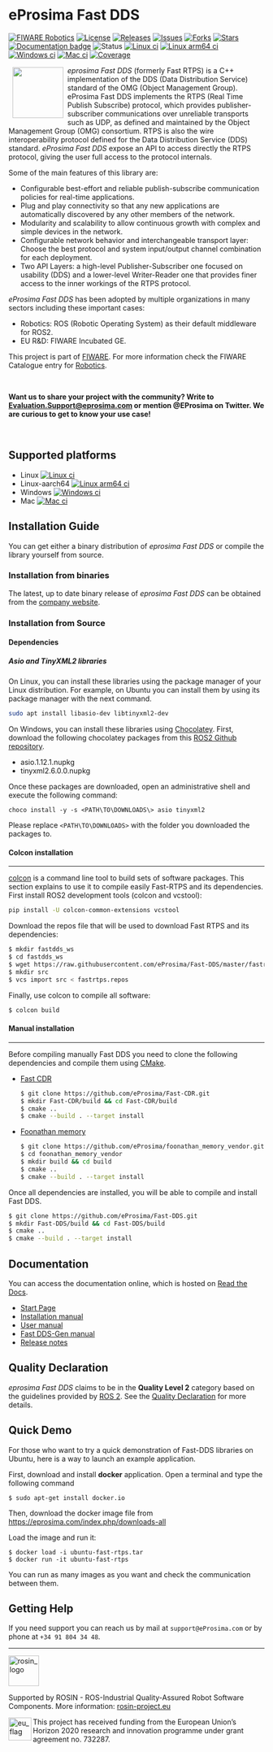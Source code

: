 # eProsima Fast DDS

[![FIWARE Robotics](https://nexus.lab.fiware.org/static/badges/chapters/robotics.svg)](https://www.fiware.org/developers/catalogue/)
[![License](https://img.shields.io/github/license/eProsima/Fast-RTPS.svg)](https://opensource.org/licenses/Apache-2.0)
[![Releases](https://img.shields.io/github/v/release/eProsima/Fast-RTPS?sort=semver)](https://github.com/eProsima/Fast-RTPS/releases)
[![Issues](https://img.shields.io/github/issues/eProsima/Fast-RTPS.svg)](https://github.com/eProsima/Fast-RTPS/issues)
[![Forks](https://img.shields.io/github/forks/eProsima/Fast-RTPS.svg)](https://github.com/eProsima/Fast-RTPS/network/members)
[![Stars](https://img.shields.io/github/stars/eProsima/Fast-RTPS.svg)](https://github.com/eProsima/Fast-RTPS/stargazers)
<br/>
[![Documentation badge](https://img.shields.io/readthedocs/eprosima-fast-rtps.svg)](https://eprosima-fast-rtps.readthedocs.io)
![Status](https://nexus.lab.fiware.org/static/badges/statuses/incubating.svg)
[![Linux ci](http://jenkins.eprosima.com:8080/job/nightly_fastdds_sec_master_linux/badge/icon?subject=%20%20%20Linux%20CI%20)](http://jenkins.eprosima.com:8080/job/nightly_fastdds_sec_master_linux)
[![Linux arm64 ci](http://jenkins.eprosima.com:8080/job/nightly_fastdds_sec_master_linux_aarch64/badge/icon?subject=%20%20%20Linux-aarch64%20CI%20)](http://jenkins.eprosima.com:8080/view/Nightly/job/nightly_fastdds_sec_master_linux_aarch64/)
[![Windows ci](http://jenkins.eprosima.com:8080/job/nightly_fastdds_sec_master_windows/label=windows-secure,platform=x64,toolset=v141/badge/icon?subject=%20%20%20%20Windows%20CI%20)](http://jenkins.eprosima.com:8080/job/nightly_fastdds_sec_master_windows/label=windows-secure,platform=x64,toolset=v141)
[![Mac ci](http://jenkins.eprosima.com:8080/job/nightly_fastdds_sec_master_mac/badge/icon?subject=%20%20%20%20%20%20%20Mac%20CI%20)](http://jenkins.eprosima.com:8080/job/nightly_fastdds_sec_master_mac)
[![Coverage](https://img.shields.io/jenkins/coverage/cobertura.svg?jobUrl=http%3A%2F%2Fjenkins.eprosima.com%3A8080%2Fjob%2Fnightly_fastdds_coverage_linux)](http://jenkins.eprosima.com:8080/job/nightly_fastdds_coverage_linux)

<a href="http://www.eprosima.com"><img src="https://encrypted-tbn3.gstatic.com/images?q=tbn:ANd9GcSd0PDlVz1U_7MgdTe0FRIWD0Jc9_YH-gGi0ZpLkr-qgCI6ZEoJZ5GBqQ" align="left" hspace="8" vspace="2" width="100" height="100" ></a>

*eprosima Fast DDS* (formerly Fast RTPS) is a C++ implementation of the DDS (Data Distribution Service) standard of the OMG (Object Management Group). eProsima Fast DDS implements the RTPS (Real Time Publish Subscribe) protocol, which provides publisher-subscriber communications over unreliable transports such as UDP,
as defined and maintained by the Object Management Group (OMG) consortium. RTPS is also the wire interoperability protocol defined for the Data Distribution
Service (DDS) standard. *eProsima Fast DDS* expose an API to access directly the RTPS protocol, giving the user full access to the protocol internals.

Some of the main features of this library are:

* Configurable best-effort and reliable publish-subscribe communication policies for real-time
applications.
* Plug and play connectivity so that any new applications are automatically discovered by any other
members of the network.
* Modularity and scalability to allow continuous growth with complex and simple devices in the
network.
* Configurable network behavior and interchangeable transport layer: Choose the best protocol and
system input/output channel combination for each deployment.
* Two API Layers: a high-level Publisher-Subscriber one focused on usability (DDS) and a lower-level Writer-Reader one that provides finer access to the inner workings of the RTPS protocol.

*eProsima Fast DDS* has been adopted by multiple organizations in many sectors including these important cases:

* Robotics: ROS (Robotic Operating System) as their default middleware for ROS2.
* EU R&D: FIWARE Incubated GE.

This project is part of [FIWARE](https://www.fiware.org/). For more information check the FIWARE Catalogue entry for
[Robotics](https://github.com/Fiware/catalogue/tree/master/robotics).

<br/>

**Want us to share your project with the community?
Write to Evaluation.Support@eprosima.com or mention @EProsima on Twitter.
We are curious to get to know your use case!**

<br/>

## Supported platforms

* Linux [![Linux ci](http://jenkins.eprosima.com:8080/job/nightly_fastdds_sec_master_linux/badge/icon?subject=%20%20%20Linux%20CI%20)](http://jenkins.eprosima.com:8080/job/nightly_fastdds_sec_master_linux)
* Linux-aarch64 [![Linux arm64 ci](http://jenkins.eprosima.com:8080/job/nightly_fastdds_sec_master_linux_aarch64/badge/icon?subject=%20%20%20Linux-aarch64%20CI%20)](http://jenkins.eprosima.com:8080/view/Nightly/job/nightly_fastdds_sec_master_linux_aarch64/)
* Windows [![Windows ci](http://jenkins.eprosima.com:8080/job/nightly_fastdds_sec_master_windows/label=windows-secure,platform=x64,toolset=v141/badge/icon?subject=%20%20%20%20Windows%20CI%20)](http://jenkins.eprosima.com:8080/job/nightly_fastdds_sec_master_windows/label=windows-secure,platform=x64,toolset=v141)
* Mac [![Mac ci](http://jenkins.eprosima.com:8080/job/nightly_fastdds_sec_master_mac/badge/icon?subject=%20%20%20%20%20%20%20Mac%20CI%20)](http://jenkins.eprosima.com:8080/job/nightly_fastdds_sec_master_mac)

## Installation Guide
You can get either a binary distribution of *eprosima Fast DDS* or compile the library yourself from source.

### Installation from binaries
The latest, up to date binary release of *eprosima Fast DDS* can be obtained from the <a href='http://www.eprosima.com'>company website</a>.

### Installation from Source

#### Dependencies

##### Asio and TinyXML2 libraries

On Linux, you can install these libraries using the package manager of your Linux distribution.
For example, on Ubuntu you can install them by using its package manager with the next command.

```bash
sudo apt install libasio-dev libtinyxml2-dev
```

On Windows, you can install these libraries using [Chocolatey](https://chocolatey.org).
First, download the following chocolatey packages from this
[ROS2 Github repository](https://github.com/ros2/choco-packages/releases/latest).

* asio.1.12.1.nupkg
* tinyxml2.6.0.0.nupkg

Once these packages are downloaded, open an administrative shell and execute the following command:

```batch
choco install -y -s <PATH\TO\DOWNLOADS\> asio tinyxml2
```

Please replace `<PATH\TO\DOWNLOADS>` with the folder you downloaded the packages to.

#### Colcon installation
*******************
[colcon](https://colcon.readthedocs.io) is a command line tool to build sets of software packages.
This section explains to use it to compile easily Fast-RTPS and its dependencies.
First install ROS2 development tools (colcon and vcstool):

```bash
pip install -U colcon-common-extensions vcstool
```

Download the repos file that will be used to download Fast RTPS and its dependencies:

```bash
$ mkdir fastdds_ws
$ cd fastdds_ws
$ wget https://raw.githubusercontent.com/eProsima/Fast-DDS/master/fastrtps.repos
$ mkdir src
$ vcs import src < fastrtps.repos
```

Finally, use colcon to compile all software:

```bash
$ colcon build
```

#### Manual installation
*******************
Before compiling manually Fast DDS you need to clone the following dependencies and compile them using
[CMake](https://cmake.org).

* [Fast CDR](https://github.com/eProsima/Fast-CDR.git)

    ```bash
    $ git clone https://github.com/eProsima/Fast-CDR.git
    $ mkdir Fast-CDR/build && cd Fast-CDR/build
    $ cmake ..
    $ cmake --build . --target install
    ```

* [Foonathan memory](https://github.com/foonathan/memory)

    ```bash
    $ git clone https://github.com/eProsima/foonathan_memory_vendor.git
    $ cd foonathan_memory_vendor
    $ mkdir build && cd build
    $ cmake ..
    $ cmake --build . --target install
    ```

Once all dependencies are installed, you will be able to compile and install Fast DDS.

```bash
$ git clone https://github.com/eProsima/Fast-DDS.git
$ mkdir Fast-DDS/build && cd Fast-DDS/build
$ cmake ..
$ cmake --build . --target install
```


## Documentation

You can access the documentation online, which is hosted on [Read the Docs](https://fast-dds.docs.eprosima.com).

* [Start Page](https://fast-dds.docs.eprosima.com)
* [Installation manual](https://fast-dds.docs.eprosima.com/en/latest/installation/binaries/binaries_linux.html)
* [User manual](https://fast-dds.docs.eprosima.com/en/latest/fastdds/getting_started/getting_started.html)
* [Fast DDS-Gen manual](https://fast-dds.docs.eprosima.com/en/latest/fastddsgen/introduction/introduction.html)
* [Release notes](https://fast-dds.docs.eprosima.com/en/latest/notes/notes.html)

## Quality Declaration

*eprosima Fast DDS* claims to be in the **Quality Level 2** category based on the guidelines provided by [ROS 2](https://ros.org/reps/rep-2004.html). See the [Quality Declaration](https://github.com/eProsima/Fast-DDS/blob/master/QUALITY.md) for more details.

## Quick Demo

For those who want to try a quick demonstration of Fast-DDS libraries on Ubuntu, here is a way to launch an example application.

First, download and install **docker** application. Open a terminal and type the following command

	$ sudo apt-get install docker.io

Then, download the docker image file from https://eprosima.com/index.php/downloads-all

Load the image and run it:

	$ docker load -i ubuntu-fast-rtps.tar
	$ docker run -it ubuntu-fast-rtps

You can run as many images as you want and check the communication between them.

## Getting Help

If you need support you can reach us by mail at `support@eProsima.com` or by phone at `+34 91 804 34 48`.




---

<!--
    ROSIN acknowledgement from the ROSIN press kit
    @ https://github.com/rosin-project/press_kit
-->

<a href="http://rosin-project.eu">
  <img src="http://rosin-project.eu/wp-content/uploads/rosin_ack_logo_wide.png"
       alt="rosin_logo" height="60" >
</a>

Supported by ROSIN - ROS-Industrial Quality-Assured Robot Software Components.
More information: <a href="http://rosin-project.eu">rosin-project.eu</a>

<img src="http://rosin-project.eu/wp-content/uploads/rosin_eu_flag.jpg"
     alt="eu_flag" height="45" align="left" >

This project has received funding from the European Union’s Horizon 2020
research and innovation programme under grant agreement no. 732287.
